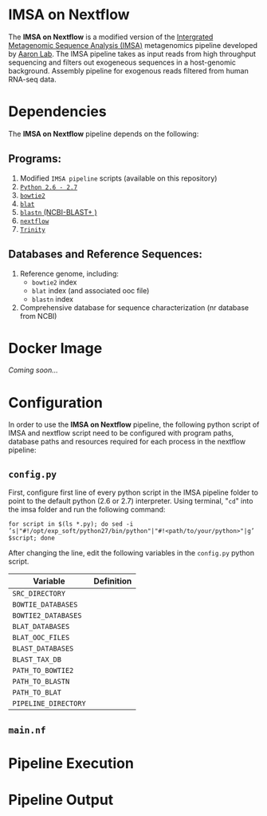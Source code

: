 # IMSA on Nextflow
The **IMSA on Nextflow** is a modified version of the [Intergrated Metagenomic Sequence Analysis (IMSA)](https://sourceforge.net/projects/arron-imsa/) metagenomics pipeline developed by [Aaron Lab](http://dermatology.ucsf.edu/arronlab/Arron_Lab.html). The IMSA pipeline takes as input reads from high throughput sequencing and filters out exogeneous sequences in a host-genomic background. Assembly pipeline for exogenous reads filtered from human RNA-seq data.

# Dependencies
The **IMSA on Nextflow** pipeline depends on the following:
## Programs:
1. Modified `IMSA pipeline` scripts (available on this repository)
2. [`Python 2.6 - 2.7`](https://www.python.org/)
2. [`bowtie2`](http://bowtie-bio.sourceforge.net/bowtie2/index.shtml)
3. [`blat`](http://hgdownload.cse.ucsc.edu/downloads.html)
4. [`blastn` (NCBI-BLAST+ )](https://blast.ncbi.nlm.nih.gov/Blast.cgi?PAGE_TYPE=BlastDocs&DOC_TYPE=Download)
5. [`nextflow`](https://www.nextflow.io/)
5. [`Trinity`](https://github.com/trinityrnaseq/trinityrnaseq/wiki)

## Databases and Reference Sequences:
1. Reference genome, including:
   * `bowtie2` index
   * `blat` index (and associated ooc file)
   * `blastn` index
2. Comprehensive database for sequence characterization (nr database from NCBI)

# Docker Image
*Coming soon...*

# Configuration
In order to use the **IMSA on Nextflow** pipeline, the following python script of IMSA and nextflow script need to be configured with program paths, database paths and resources required for each process in the nextflow pipeline:
## `config.py`
First, configure first line of every python script in the IMSA pipeline folder to point to the default python (2.6 or 2.7) interpreter. Using terminal, "`cd`" into the imsa folder and run the following command:

`for script in $(ls *.py); do sed -i ’s|"#!/opt/exp_soft/python27/bin/python"|"#!<path/to/your/python>"|g’ $script; done`

After changing the line, edit the following variables in the `config.py` python script.

| Variable | Definition |
| -------- | ---------- |
| `SRC_DIRECTORY` | 
| `BOWTIE_DATABASES` |
| `BOWTIE2_DATABASES` |
| `BLAT_DATABASES` |
| `BLAT_OOC_FILES` |
| `BLAST_DATABASES` |
| `BLAST_TAX_DB` |
| `PATH_TO_BOWTIE2` |
| `PATH_TO_BLASTN` |
| `PATH_TO_BLAT` |
| `PIPELINE_DIRECTORY` | 


## ```main.nf```

# Pipeline Execution

# Pipeline Output
